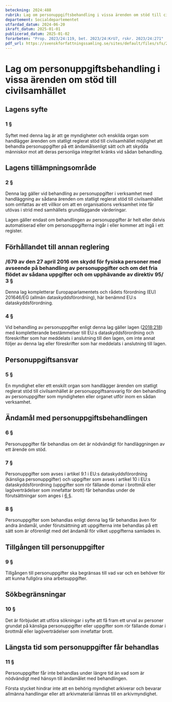 ```yaml
---
beteckning: 2024:488
rubrik: Lag om personuppgiftsbehandling i vissa ärenden om stöd till civilsamhället
departement: Socialdepartementet
utfardad_datum: 2024-06-20
ikraft_datum: 2025-01-01
publicerad_datum: 2025-01-02
forarbeten: "Prop. 2023/24:119, bet. 2023/24:KrU7, rskr. 2023/24:271"
pdf_url: https://svenskforfattningssamling.se/sites/default/files/sfs/2024-06/SFS2024-488.pdf
---
```


# Lag om personuppgiftsbehandling i vissa ärenden om stöd till civilsamhället

## Lagens syfte

### 1 §

Syftet med denna lag är att ge myndigheter och enskilda organ som handlägger ärenden om statligt reglerat stöd till civilsamhället möjlighet att behandla personuppgifter på ett ändamålsenligt sätt och att skydda människor mot att deras personliga integritet kränks vid sådan behandling.

## Lagens tillämpningsområde

### 2 §

Denna lag gäller vid behandling av personuppgifter i verksamhet med handläggning av sådana ärenden om statligt reglerat stöd till civilsamhället som omfattas av ett villkor om att en organisations verksamhet inte får utövas i strid med samhällets grundläggande värderingar.

Lagen gäller endast om behandlingen av personuppgifter är helt eller delvis automatiserad eller om personuppgifterna ingår i eller kommer att ingå i ett register.

## Förhållandet till annan reglering

### /679 av den 27 april 2016 om skydd för fysiska personer med avseende på behandling av personuppgifter och om det fria flödet av sådana uppgifter och om upphävande av direktiv 95/ 3 §

Denna lag kompletterar Europaparlamentets och rådets förordning (EU) 201646/EG (allmän dataskyddsförordning), här benämnd EU:s dataskyddsförordning.

### 4 §

Vid behandling av personuppgifter enligt denna lag gäller lagen ([2018:218](https://selex.se/eli/sfs/2018/218)) med kompletterande bestämmelser till EU:s dataskyddsförordning och föreskrifter som har meddelats i anslutning till den lagen, om inte annat följer av denna lag eller föreskrifter som har meddelats i anslutning till lagen.

## Personuppgiftsansvar

### 5 §

En myndighet eller ett enskilt organ som handlägger ärenden om statligt reglerat stöd till civilsamhället är personuppgiftsansvarig för den behandling av personuppgifter som myndigheten eller organet utför inom en sådan verksamhet.

## Ändamål med personuppgiftsbehandlingen

### 6 §

Personuppgifter får behandlas om det är nödvändigt för handläggningen av ett ärende om stöd.

### 7 §

Personuppgifter som avses i artikel 9.1 i EU:s dataskyddsförordning (känsliga personuppgifter) och uppgifter som avses i artikel 10 i EU:s dataskyddsförordning (uppgifter som rör fällande domar i brottmål eller lagöverträdelser som innefattar brott) får behandlas under de förutsättningar som anges i [6 §](#6).

### 8 §

Personuppgifter som behandlas enligt denna lag får behandlas även för andra ändamål, under förutsättning att uppgifterna inte behandlas på ett sätt som är oförenligt med det ändamål för vilket uppgifterna samlades in.

## Tillgången till personuppgifter

### 9 §

Tillgången till personuppgifter ska begränsas till vad var och en behöver för att kunna fullgöra sina arbetsuppgifter.

## Sökbegränsningar

### 10 §

Det är förbjudet att utföra sökningar i syfte att få fram ett urval av personer grundat på känsliga personuppgifter eller uppgifter som rör fällande domar i brottmål eller lagöverträdelser som innefattar brott.

## Längsta tid som personuppgifter får behandlas

### 11 §

Personuppgifter får inte behandlas under längre tid än vad som är nödvändigt med hänsyn till ändamålet med behandlingen.

Första stycket hindrar inte att en behörig myndighet arkiverar och bevarar allmänna handlingar eller att arkivmaterial lämnas till en arkivmyndighet.